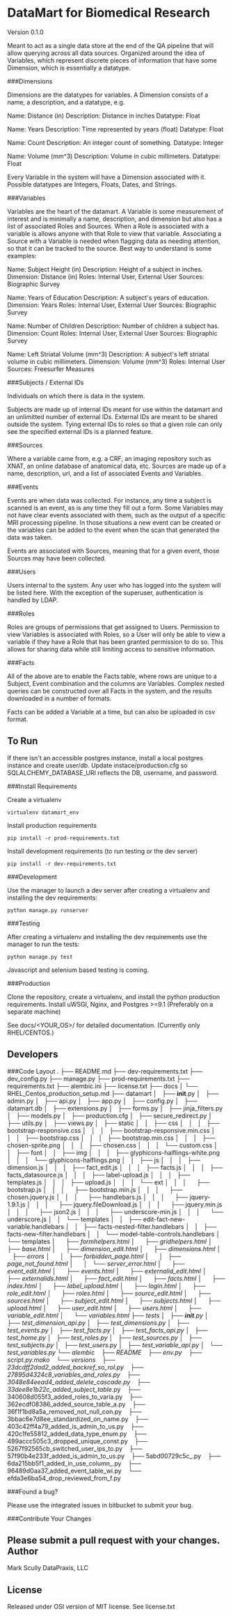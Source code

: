 DataMart for Biomedical Research
================================
Version 0.1.0

Meant to act as a single data store at the end of the QA pipeline that will
allow querying across all data sources. Organized around the idea of Variables,
which represent discrete pieces of information that have some Dimension, which
is essentially a datatype.

###Dimensions

Dimensions are the datatypes for variables. A Dimension consists of a name, a
description, and a datatype, e.g.

Name: Distance (in)
Description: Distance in inches
Datatype: Float

Name: Years
Description: Time represented by years (float)
Datatype: Float

Name: Count
Description: An integer count of something.
Datatype: Integer

Name: Volume (mm^3)
Description: Volume in cubic millimeters.
Datatype: Float

Every Variable in the system will have a Dimension associated with it.
Possible datatypes are Integers, Floats, Dates, and Strings.

###Variables

Variables are the heart of the datamart. A Variable is some measurement of
interest and is minimally a name, description, and dimension but also has a
list of associated Roles and Sources. When a Role is associated with a variable
is allows anyone with that Role to view that variable. Associating a Source
with a Variable is needed when flagging data as needing attention, so that it
can be tracked to the source. Best way to understand is some examples:

Name: Subject Height (in)
Description: Height of a subject in inches.
Dimension: Distance (in)
Roles: Internal User, External User
Sources: Biographic Survey

Name: Years of Education
Description: A subject's years of education.
Dimension: Years
Roles: Internal User, External User
Sources: Biographic Survey

Name: Number of Children
Description: Number of children a subject has.
Dimension: Count
Roles: Internal User, External User
Sources: Biographic Survey

Name: Left Striatal Volume (mm^3)
Description: A subject's left striatal volume in cubic millimeters.
Dimension: Volume (mm^3)
Roles: Internal User
Sources: Freesurfer Measures


###Subjects / External IDs

Individuals on which there is data in the system. 

Subjects are made up of internal IDs meant for use within the datamart and an
unlimitted number of external IDs. External IDs are meant to be shared outside
the system. Tying external IDs to roles so that a given role can only see the
specified external IDs is a planned feature.

###Sources

Where a variable came from, e.g. a CRF, an imaging repository such as XNAT, an
online database of anatomical data, etc. Sources are made up of a name,
description, url, and a list of associated Events and Variables.


###Events

Events are when data was collected. For instance, any time a subject is
scanned is an event, as is any time they fill out a form. Some Variables may
not have clear events associated with them, such as the output of a specific
MRI processing pipeline. In those situations a new event can be created or the
variables can be added to the event when the scan that generated the data was
taken.

Events are associated with Sources, meaning that for a given event, those
Sources may have been collected.


###Users

Users internal to the system. Any user who has logged into the system will be
listed here. With the exception of the superuser, authentication is handled by
LDAP.


###Roles

Roles are groups of permissions that get assigned to Users. Permission to view
Variables is associated with Roles, so a User will only be able to view a
variable if they have a Role that has been granted permission to do so. This
allows for sharing data while still limiting access to sensitive information.

###Facts

All of the above are to enable the Facts table, where rows are unique to a
Subject, Event combination and the columns are Variables. Complex nested
queries can be constructed over all Facts in the system, and the results
downloaded in a number of formats.

Facts can be added a Variable at a time, but can also be uploaded in csv
format.

To Run
------

If there isn't an accessible postgres instance, install a local postgres
instance and create user/db. Update instace/production.cfg so
SQLALCHEMY_DATABASE_URI reflects the DB, username, and password.

###Install Requirements

Create a virtualenv
    
    virtualenv datamart_env

Install production requirements

    pip install -r prod-requirements.txt

Install development requirements (to run testing or the dev server)

    pip install -r dev-requirements.txt
    
###Development

Use the manager to launch a dev server after creating a virtualenv and
installing the dev requirements:

    python manage.py runserver

###Testing

After creating a virtualenv and installing the dev requirements use the manager
to run the tests:

    python manage.py test
    
Javascript and selenium based testing is coming.

###Production

Clone the repository, create a virtualenv, and install the python production
requirements. Install uWSGI, Nginx, and Postgres >=9.1 (Preferably on a
separate machine)

See docs/<YOUR_OS>/ for detailed documentation. (Currently only RHEL/CENTOS.)

Developers
----------

###Code Layout
.
├── README.md
├── dev-requirements.txt
├── dev_config.py
├── manage.py
├── prod-requirements.txt
├── requirements.txt
├── alembic.ini
├── license.txt
├── docs
│   └── RHEL_Centos_production_setup.md
├── datamart
│   ├── __init__.py
│   ├── admin.py
│   ├── api.py
│   ├── app.py
│   ├── config.py
│   ├── datamart.db
│   ├── extensions.py
│   ├── forms.py
│   ├── jinja_filters.py
│   ├── models.py
│   ├── production.cfg
│   ├── secure_redirect.py
│   ├── utils.py
│   ├── views.py
│   ├── static
│   │   ├── css
│   │   │   ├── bootstrap-responsive.css
│   │   │   ├── bootstrap-responsive.min.css
│   │   │   ├── bootstrap.css
│   │   │   ├── bootstrap.min.css
│   │   │   ├── chosen-sprite.png
│   │   │   ├── chosen.css
│   │   │   └── custom.css
│   │   ├── font
│   │   ├── img
│   │   │   ├── glyphicons-halflings-white.png
│   │   │   └── glyphicons-halflings.png
│   │   ├── js
│   │   │   ├── dimension.js
│   │   │   ├── fact_edit.js
│   │   │   ├── facts.js
│   │   │   ├── facts_datasource.js
│   │   │   ├── label-upload.js
│   │   │   ├── templates.js
│   │   │   ├── upload.js
│   │   │   └── ext
│   │   │       ├── bootstrap.js
│   │   │       ├── bootstrap.min.js
│   │   │       ├── chosen.jquery.js
│   │   │       ├── handlebars.js
│   │   │       ├── jquery-1.9.1.js
│   │   │       ├── jquery.fileDownload.js
│   │   │       ├── jquery.min.js
│   │   │       ├── json2.js
│   │   │       ├── underscore-min.js
│   │   │       └── underscore.js
│   │   └── templates
│   │       ├── edit-fact-new-variable.handlebars
│   │       ├── facts-nested-filter.handlebars
│   │       ├── facts-new-filter.handlebars
│   │       └── model-table-controls.handlebars
│   └── templates
│       ├── _formhelpers.html
│       ├── _gridhelpers.html
│       ├── base.html
│       ├── dimension_edit.html
│       ├── dimensions.html
│       ├── errors
│       │   ├── forbidden_page.html
│       │   ├── page_not_found.html
│       │   └── server_error.html
│       ├── event_edit.html
│       ├── events.html
│       ├── externalid_edit.html
│       ├── externalids.html
│       ├── fact_edit.html
│       ├── facts.html
│       ├── index.html
│       ├── label_upload.html
│       ├── login.html
│       ├── role_edit.html
│       ├── roles.html
│       ├── source_edit.html
│       ├── sources.html
│       ├── subject_edit.html
│       ├── subjects.html
│       ├── upload.html
│       ├── user_edit.html
│       ├── users.html
│       ├── variable_edit.html
│       └── variables.html
├── tests
│   ├── __init__.py
│   ├── test_dimension_api.py
│   ├── test_dimensions.py
│   ├── test_events.py
│   ├── test_facts.py
│   ├── test_facts_api.py
│   ├── test_home.py
│   ├── test_roles.py
│   ├── test_sources.py
│   ├── test_subjects.py
│   ├── test_users.py
│   ├── test_variable_api.py
│   └── test_variables.py
└── alembic
    ├── README
    ├── env.py
    ├── script.py.mako
    └── versions
        ├── 23dcdff2dad2_added_backref_so_rol.py
        ├── 27895d4324c8_variables_and_roles_.py
        ├── 3048e84eead4_added_delete_cascade.py
        ├── 33dee8e1b22c_added_subject_table_.py
        ├── 340608d055f3_added_roles_to_varia.py
        ├── 362ecdf08386_added_source_table_a.py
        ├── 36f1f1bd8a5a_removed_not_null_con.py
        ├── 3bbac6e7d8ee_standardized_on_name.py
        ├── 403c42ff4a79_added_is_admin_to_us.py
        ├── 420c1fe55812_added_data_type_enum.py
        ├── 499accc505c3_dropped_unique_const.py
        ├── 5267f92565cb_switched_user_ips_to.py
        ├── 57f90b4e233f_added_is_admin_to_us.py
        ├── 5abd00729c5c_.py
        ├── 6da215bb5f1_added_in_use_column_.py
        ├── 96489d0aa37_added_event_table_wi.py
        └── efda3e6ba54_drop_reviewed_from_f.py


###Found a bug?

Please use the integrated issues in bitbucket to submit your bug.

###Contribute Your Changes

Please submit a pull request with your changes. 
Author
------

Mark Scully
DataPraxis, LLC

License
-------

Released under OSI version of MIT license. See license.txt

